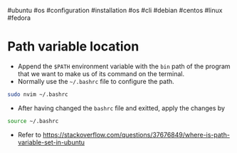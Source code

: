 #ubuntu #os  #configuration  #installation  #os  #cli  #debian #centos #linux #fedora 

# Path variable location
- Append the `$PATH` environment variable with the `bin` path of the program that we want to make us of its command on the terminal.
- Normally use the `~/.bashrc` file to configure the path.
```bash
sudo nvim ~/.bashrc
```
- After having changed the `bashrc` file and exitted, apply the changes by
```bash
source ~/.bashrc
```

- Refer to https://stackoverflow.com/questions/37676849/where-is-path-variable-set-in-ubuntu 
